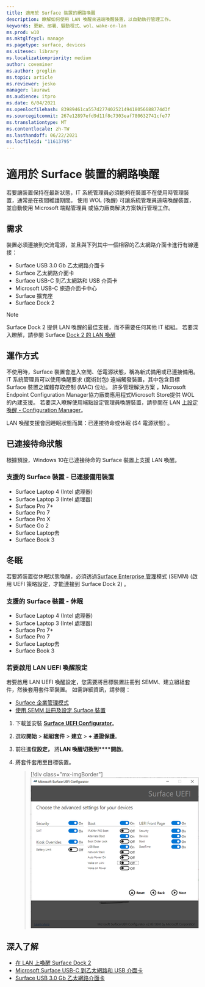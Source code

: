 ```yaml
---
title: 適用於 Surface 裝置的網路喚醒
description: 瞭解如何使用 LAN 喚醒來遠端喚醒裝置，以自動執行管理工作。
keywords: 更新、部署、驅動程式、wol、wake-on-lan
ms.prod: w10
ms.mktglfcycl: manage
ms.pagetype: surface, devices
ms.sitesec: library
ms.localizationpriority: medium
author: coveminer
ms.author: greglin
ms.topic: article
ms.reviewer: jesko
manager: laurawi
ms.audience: itpro
ms.date: 6/04/2021
ms.openlocfilehash: 83989461ca557d27740252149418056688774d3f
ms.sourcegitcommit: 267e12897efd9d11f8c7303eaf780632741cfe77
ms.translationtype: MT
ms.contentlocale: zh-TW
ms.lasthandoff: 06/22/2021
ms.locfileid: "11613795"
---
```

# <a name="wake-on-lan-for-surface-devices"></a>適用於 Surface 裝置的網路喚醒

若要讓裝置保持在最新狀態，IT 系統管理員必須能夠在裝置不在使用時管理裝置，通常是在夜間維護期間。 使用 WOL (喚醒) 可讓系統管理員遠端喚醒裝置，並自動使用 Microsoft 端點管理員 或協力廠商解決方案執行管理工作。

## <a name="requirements"></a>需求

裝置必須連接到交流電源，並且與下列其中一個相容的乙太網路介面卡進行有線連接：

- Surface USB 3.0 Gb 乙太網路介面卡
- Surface 乙太網路介面卡
- Surface USB-C 到乙太網路和 USB 介面卡
- Microsoft USB-C 旅遊介面卡中心
- Surface 擴充座
- Surface Dock 2

> [!NOTE]
> Surface Dock 2 提供 LAN 喚醒的最佳支援，而不需要任何其他 IT 組組。 若要深入瞭解，請參閱 Surface [Dock 2 的 LAN 喚醒](wake-on-lan-surface-dock2.md)

## <a name="how-it-works"></a>運作方式

不使用時，Surface 裝置會進入空閒、低電源狀態，稱為新式備用或已連接備用。 IT 系統管理員可以使用喚醒要求 (魔術封包) 遠端觸發裝置，其中包含目標 Surface 裝置之媒體存取控制 (MAC) 位址。 許多管理解決方案 ，Microsoft Endpoint Configuration Manager協力廠商應用程式Microsoft Store提供 WOL 的內建支援。 若要深入瞭解使用端點設定管理員喚醒裝置，請參閱在 LAN [上設定喚醒 - Configuration Manager](/mem/configmgr/core/clients/deploy/configure-wake-on-lan)。

LAN 喚醒支援會因睡眠狀態而異：已連接待命或休眠 (S4 電源狀態) 。

## <a name="connected-standby"></a>已連接待命狀態

根據預設，Windows 10在已連接待命的 Surface 裝置上支援 LAN 喚醒。

### <a name="supported-surface-devices---connected-standby"></a>支援的 Surface 裝置 - 已連接備用裝置

- Surface Laptop 4 (Intel 處理器) 
- Surface Laptop 3 (Intel 處理器) 
- Surface Pro 7+
- Surface Pro 7
- Surface Pro X
- Surface Go 2
- Surface Laptop去
- Surface Book 3

## <a name="hibernation"></a>冬眠

若要將裝置從休眠狀態喚醒，必須透過[Surface Enterprise 管理](surface-enterprise-management-mode.md)模式 (SEMM)  (啟用 UEFI 策略設定，才能連接到 Surface Dock 2) 。

### <a name="supported-surface-devices---hibernation"></a>支援的 Surface 裝置 - 休眠

- Surface Laptop 4 (Intel 處理器) 
- Surface Laptop 3 (Intel 處理器) 
- Surface Pro 7+
- Surface Pro 7
- Surface Laptop去
- Surface Book 3

### <a name="to-enable-wake-on-lan-uefi-setting"></a>若要啟用 LAN UEFI 喚醒設定

若要啟用 LAN UEFI 喚醒設定，您需要將目標裝置註冊到 SEMM、建立組組套件，然後套用套件至裝置。 如需詳細資訊，請參閱：

- [Surface 企業管理模式](surface-enterprise-management-mode.md)
- [使用 SEMM 註冊及設定 Surface 裝置](enroll-and-configure-surface-devices-with-semm.md)

1. 下載並安裝 [**Surface UEFI Configurator**](https://www.microsoft.com/download/details.aspx?id=46703)。
2. 選取**開始**  >  **組組套件**  >  **建立**  > **+ 憑證保護**。
3. 前往進**位設定，** 將**LAN 喚醒切換到****開啟**。
4. 將套件套用至目標裝置。

    > [!div class="mx-imgBorder"]
    > ![啟用 LAN UEFI 策略設定上的喚醒](images/wol-uefi.png)

## <a name="learn-more"></a>深入了解

- [在 LAN 上喚醒 Surface Dock 2](wake-on-lan-surface-dock2.md)
- [Microsoft Surface USB-C 到乙太網路和 USB 介面卡](https://www.microsoft.com/p/surface-usb-c-to-ethernet-and-usb-adapter/8wt81cglrblp?)
- [Surface USB 3.0 Gb 乙太網路介面卡](https://www.microsoft.com/p/surface-usb-30-gigabit-ethernet-adapter/8xn9fqvzbvq0?)
